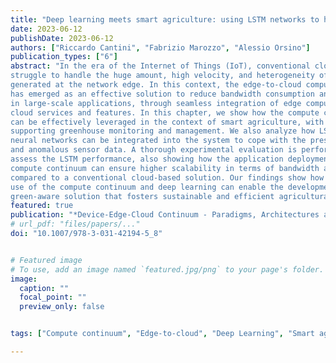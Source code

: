 ```yaml
---
title: "Deep learning meets smart agriculture: using LSTM networks to handle anomalous and missing sensor data in the compute continuum"
date: 2023-06-12
publishDate: 2023-06-12
authors: ["Riccardo Cantini", "Fabrizio Marozzo", "Alessio Orsino"]
publication_types: ["6"]
abstract: "In the era of the Internet of Things (IoT), conventional cloud-based solutions
struggle to handle the huge amount, high velocity, and heterogeneity of data
generated at the network edge. In this context, the edge-to-cloud compute continuum
has emerged as an effective solution to reduce bandwidth consumption and latency
in large-scale applications, through seamless integration of edge computing with
cloud services and features. In this chapter, we show how the compute continuum
can be effectively leveraged in the context of smart agriculture, with the aim of
supporting greenhouse monitoring and management. We also analyze how LSTM
neural networks can be integrated into the system to cope with the presence of missing
and anomalous sensor data. A thorough experimental evaluation is performed to
assess the LSTM performance, also showing how the application deployment at the
compute continuum can ensure higher scalability in terms of bandwidth and latency,
compared to a conventional cloud-based solution. Our findings show how the joint
use of the compute continuum and deep learning can enable the development of a
green-aware solution that fosters sustainable and efficient agricultural practices."
featured: true
publication: "*Device-Edge-Cloud Continuum - Paradigms, Architectures and Applications*, 2023, pp. 141-153"
# url_pdf: "files/papers/..."
doi: "10.1007/978-3-031-42194-5_8"


# Featured image
# To use, add an image named `featured.jpg/png` to your page's folder. 
image:
  caption: ""
  focal_point: ""
  preview_only: false


tags: ["Compute continuum", "Edge-to-cloud", "Deep Learning", "Smart agriculture", "Simulation"]

---
```

